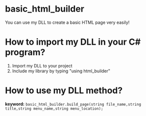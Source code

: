 # basic_html_builder
You can use my DLL to create a basic HTML page very easily!
# How to import my DLL in your C# program?
1. Import my DLL to your project
2. Include my library by typing "using html_builder"
# How to use my DLL method?
**keyword:** `basic_html_builder.build_page(string file_name,string title,string menu_name,string menu_location);`
